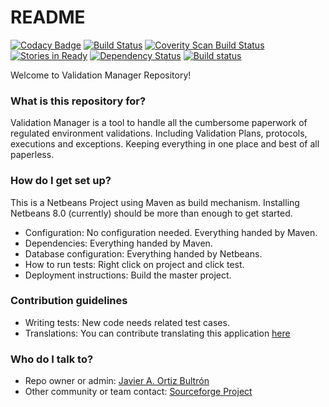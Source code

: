 # README #

[![Codacy Badge](https://api.codacy.com/project/badge/Grade/390b17b2843d4f29afde2f0194252b99)](https://www.codacy.com/app/javydreamercsw/validation-manager?utm_source=github.com&utm_medium=referral&utm_content=javydreamercsw/validation-manager&utm_campaign=badger)
[![Build Status](https://travis-ci.org/javydreamercsw/validation-manager.svg?branch=master)](https://travis-ci.org/javydreamercsw/validation-manager)
<a href="https://scan.coverity.com/projects/javydreamercsw-validation-manager">
  <img alt="Coverity Scan Build Status"
       src="https://scan.coverity.com/projects/12634/badge.svg"/>
</a>
[![Stories in Ready](https://badge.waffle.io/javydreamercsw/validation-manager.png?label=ready&title=Ready)](http://waffle.io/javydreamercsw/validation-manager)
[![Dependency Status](https://www.versioneye.com/user/projects/596d2b19368b0800116ee85a/badge.svg?style=flat-square)](https://www.versioneye.com/user/projects/596d2b19368b0800116ee85a)
[![Build status](https://ci.appveyor.com/api/projects/status/mua2c4msswskobok?svg=true)](https://ci.appveyor.com/project/javydreamercsw/validation-manager)

Welcome to Validation Manager Repository!

### What is this repository for? ###

Validation Manager is a tool to handle all the cumbersome paperwork of regulated environment validations. Including Validation Plans, protocols, executions and exceptions. Keeping everything in one place and best of all paperless.

### How do I get set up? ###

This is a Netbeans Project using Maven as build mechanism. Installing Netbeans 8.0 (currently) should be more than enough to get started.

* Configuration: No configuration needed. Everything handed by Maven.
* Dependencies: Everything handed by Maven.
* Database configuration: Everything handed by Netbeans.
* How to run tests: Right click on project and click test.
* Deployment instructions: Build the master project.

### Contribution guidelines ###

* Writing tests: New code needs related test cases.
* Translations: You can contribute translating this application [here](https://poeditor.com/join/project/SNB1elXqmH)

### Who do I talk to? ###

* Repo owner or admin: [Javier A. Ortiz Bultrón](https://bitbucket.org/javydreamercsw)
* Other community or team contact: [Sourceforge Project](https://sourceforge.net/projects/validationmgr/)
